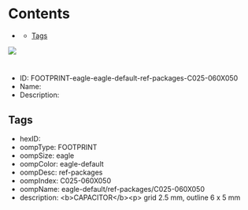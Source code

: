 



Contents
========

* [](#)
	* [Tags](#tags)
  
![][im]
# 

- ID: FOOTPRINT-eagle-eagle-default-ref-packages-C025-060X050
- Name: 
- Description: 

## Tags

- hexID: 
- oompType: FOOTPRINT
- oompSize: eagle
- oompColor: eagle-default
- oompDesc: ref-packages
- oompIndex: C025-060X050
- oompName: eagle-default/ref-packages/C025-060X050
- description: &lt;b&gt;CAPACITOR&lt;/b&gt;&lt;p&gt;&#xD;
grid 2.5 mm, outline 6 x 5 mm



[im]: image.png
